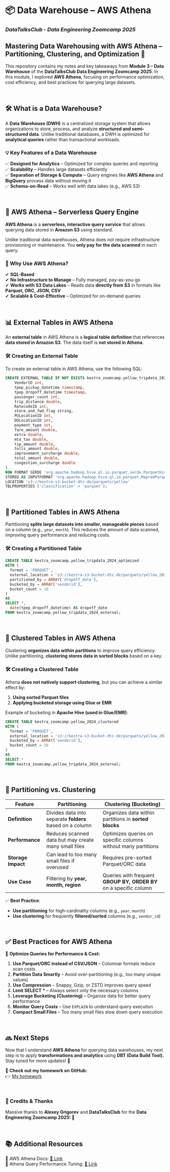 # **📦 Data Warehouse – AWS Athena**

### *DataTalksClub - Data Engineering Zoomcamp 2025*

## **Mastering Data Warehousing with AWS Athena – Partitioning, Clustering, and Optimization** 🚀  

This repository contains my notes and key takeaways from **Module 3 – Data Warehouse** of the **DataTalksClub Data Engineering Zoomcamp 2025**. In this module, I explored **AWS Athena**, focusing on performance optimization, cost efficiency, and best practices for querying large datasets.


<br>

## **🛠️ What is a Data Warehouse?**
A **Data Warehouse (DWH)** is a centralized storage system that allows organizations to store, process, and analyze **structured and semi-structured data**. Unlike traditional databases, a DWH is optimized for **analytical queries** rather than transactional workloads.

### **💡 Key Features of a Data Warehouse**
✅ **Designed for Analytics** – Optimized for complex queries and reporting  
✅ **Scalability** – Handles large datasets efficiently  
✅ **Separation of Storage & Compute** – Query engines like **AWS Athena** and **BigQuery** process data without moving it  
✅ **Schema-on-Read** – Works well with data lakes (e.g., AWS S3)  

<br>

## **📌 AWS Athena – Serverless Query Engine**
**AWS Athena** is a **serverless, interactive query service** that allows querying data stored in **Amazon S3** using standard.  

Unlike traditional data warehouses, Athena does not require infrastructure provisioning or maintenance. You **only pay for the data scanned** in each query.

### **🎯 Why Use AWS Athena?**
✔ **SQL-Based** \
✔ **No Infrastructure to Manage** – Fully managed, pay-as-you-go  
✔ **Works with S3 Data Lakes** – Reads data **directly from S3** in formats like **Parquet, ORC, JSON, CSV**  
✔ **Scalable & Cost-Effective** – Optimized for on-demand queries  

<br>

## **📊 External Tables in AWS Athena**
An **external table** in AWS Athena is a **logical table definition** that references **data stored in Amazon S3**. The data itself is **not stored in Athena**.

### **🛠️ Creating an External Table**
To create an external table in AWS Athena, use the following SQL:

```sql
CREATE EXTERNAL TABLE IF NOT EXISTS kestra_zoomcamp.yellow_tripdata_2024_external (
    VendorID int,
    tpep_pickup_datetime timestamp,
    tpep_dropoff_datetime timestamp,
    passenger_count int,
    trip_distance double,
    RatecodeID int,
    store_and_fwd_flag string,
    PULocationID int,
    DOLocationID int,
    payment_type int,
    fare_amount double,
    extra double,
    mta_tax double,
    tip_amount double,
    tolls_amount double,
    improvement_surcharge double,
    total_amount double,
    congestion_surcharge double
)
ROW FORMAT SERDE 'org.apache.hadoop.hive.ql.io.parquet.serde.ParquetHiveSerDe'
STORED AS INPUTFORMAT 'org.apache.hadoop.hive.ql.io.parquet.MapredParquetInputFormat' OUTPUTFORMAT 'org.apache.hadoop.hive.ql.io.parquet.MapredParquetOutputFormat'
LOCATION 's3://kestra-s3-bucket-dtc-de/parquets/yellow'
TBLPROPERTIES ('classification' = 'parquet');
```

<br>

## **📌 Partitioned Tables in AWS Athena**
Partitioning **splits large datasets into smaller, manageable pieces** based on a column (e.g., `year`, `month`). This reduces the amount of data scanned, improving query performance and reducing costs.

### **🛠️ Creating a Partitioned Table**
```sql
CREATE TABLE kestra_zoomcamp.yellow_tripdata_2024_optimized
WITH (
  format = 'PARQUET',
  external_location = 's3://kestra-s3-bucket-dtc-de/parquets/yellow_2024_optimized',
  partitioned_by = ARRAY['dropoff_date'],
  bucketed_by = ARRAY['vendorid'],
  bucket_count = 10
)
AS
SELECT *,
  date(tpep_dropoff_datetime) AS dropoff_date
FROM kestra_zoomcamp.yellow_tripdata_2024_external;
```
<br>


## **📌 Clustered Tables in AWS Athena**
Clustering **organizes data within partitions** to improve query efficiency. Unlike partitioning, **clustering stores data in sorted blocks** based on a key.

### **🛠️ Creating a Clustered Table**
Athena **does not natively support clustering**, but you can achieve a similar effect by:
1. **Using sorted Parquet files**  
2. **Applying bucketed storage using Glue or EMR**  

Example of bucketing in **Apache Hive (used in Glue/EMR)**:

```sql
CREATE TABLE kestra_zoomcamp.yellow_2024_clustered
WITH (
  format = 'PARQUET',
  external_location = 's3://kestra-s3-bucket-dtc-de/parquets/yellow_2024_clustered',
  bucketed_by = ARRAY['vendorid'],
  bucket_count = 10
)
AS
SELECT *
FROM kestra_zoomcamp.yellow_tripdata_2024_external;
```

<br>

## **📌 Partitioning vs. Clustering**
| Feature         | Partitioning | Clustering (Bucketing) |
|----------------|-------------|------------------------|
| **Definition** | Divides data into separate **folders** based on a column | Organizes data within partitions in **sorted blocks** |
| **Performance** | Reduces scanned data but may create many small files | Optimizes queries on specific columns without many partitions |
| **Storage Impact** | Can lead to too many small files if overused | Requires pre-sorted Parquet/ORC data |
| **Use Case** | Filtering by **year, month, region** | Queries with frequent **GROUP BY, ORDER BY** on a specific column |

✅ **Best Practice**:  
- **Use partitioning** for high-cardinality columns (e.g., `year`, `month`)  
- **Use clustering** for frequently **filtered/sorted** columns (e.g., `vendor_id`)  

<br>

## **✅ Best Practices for AWS Athena**
🚀 **Optimize Queries for Performance & Cost:**
1. **Use Parquet/ORC instead of CSV/JSON** – Columnar formats reduce scan costs  
2. **Partition Data Smartly** – Avoid over-partitioning (e.g., too many unique values)  
3. **Use Compression** – Snappy, Gzip, or ZSTD improves query speed  
4. **Limit SELECT \*** – Always select only the necessary columns  
5. **Leverage Bucketing (Clustering)** – Organize data for better query performance  
6. **Monitor Query Costs** – Use `EXPLAIN` to understand query execution  
7. **Compact Small Files** – Too many small files slow down query execution  

<br>

## **🔜 Next Steps**
Now that I understand **AWS Athena** for querying data warehouses, my next step is to apply **transformations and analytics** using **DBT (Data Build Tool).** Stay tuned for more updates! 🚀

📌 **Check out my homework on GitHub:**  
👉 [My homework](/03-data-warehouse/homework.md)

<br>

### **🙏 Credits & Thanks**
Massive thanks to **Alexey Grigorev** and **DataTalksClub** for the **Data Engineering Zoomcamp 2025**! 🎉

<br>

## **📚 Additional Resources**
📖 AWS Athena Docs: [🔗 Link](https://docs.aws.amazon.com/athena/latest/ug/what-is.html)  
📖 Athena Query Performance Tuning: [🔗 Link](https://docs.aws.amazon.com/athena/latest/ug/performance-tuning.html)

